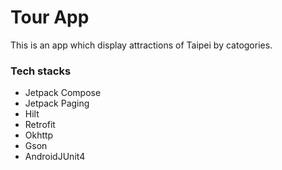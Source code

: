 # Tour App
This is an app which display attractions of Taipei by catogories.
### Tech stacks
- Jetpack Compose
- Jetpack Paging
- Hilt
- Retrofit
- Okhttp
- Gson
- AndroidJUnit4


